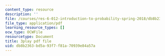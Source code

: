 ```yaml
---
content_type: resource
description: ''
file: /courses/res-6-012-introduction-to-probability-spring-2018/db8b2363bd5a93f7f81a70939e84a57a_0cD-tcITuck.pdf
file_type: application/pdf
learning_resource_types: []
ocw_type: OCWFile
resourcetype: Document
title: 3play pdf file
uid: db8b2363-bd5a-93f7-f81a-70939e84a57a
---
```

